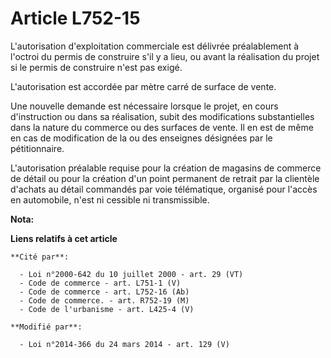 # Article L752-15

L'autorisation d'exploitation commerciale est délivrée préalablement à l'octroi du permis de construire s'il y a lieu, ou
avant la réalisation du projet si le permis de construire n'est pas exigé.

L'autorisation est accordée par mètre carré de surface de vente.

Une nouvelle demande est nécessaire lorsque le projet, en cours d'instruction ou dans sa réalisation, subit des modifications
substantielles dans la nature du commerce ou des surfaces de vente. Il en est de même en cas de modification de la ou des
enseignes désignées par le pétitionnaire.

L'autorisation préalable requise pour la création de magasins de commerce de détail ou pour la création d'un point permanent
de retrait par la clientèle d'achats au détail commandés par voie télématique, organisé pour l'accès en automobile, n'est ni
cessible ni transmissible.

**Nota:**



**Liens relatifs à cet article**

	**Cité par**:

	  - Loi n°2000-642 du 10 juillet 2000 - art. 29 (VT)
	  - Code de commerce - art. L751-1 (V)
	  - Code de commerce - art. L752-16 (Ab)
	  - Code de commerce. - art. R752-19 (M)
	  - Code de l'urbanisme - art. L425-4 (V)

	**Modifié par**:

	  - Loi n°2014-366 du 24 mars 2014 - art. 129 (V)
